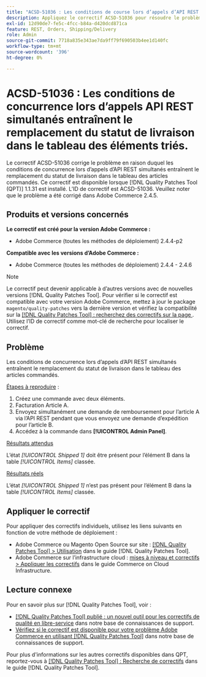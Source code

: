 ```yaml
---
title: "ACSD-51036 : Les conditions de course lors d’appels d’API REST simultanés entraînent le remplacement du statut de livraison"
description: Appliquez le correctif ACSD-51036 pour résoudre le problème Adobe Commerce en raison duquel des conditions de concurrence se produisent lors d’appels d’API REST simultanés, ce qui entraîne un remplacement du statut de livraison dans le tableau des articles commandés.
exl-id: 12d90de7-fe5c-4fcc-b84a-d420dcd871ca
feature: REST, Orders, Shipping/Delivery
role: Admin
source-git-commit: 7718a835e343ae7da9ff79f690503b4ee1d140fc
workflow-type: tm+mt
source-wordcount: '396'
ht-degree: 0%

---
```


# ACSD-51036 : Les conditions de concurrence lors d’appels API REST simultanés entraînent le remplacement du statut de livraison dans le tableau des éléments triés.

Le correctif ACSD-51036 corrige le problème en raison duquel les conditions de concurrence lors d’appels d’API REST simultanés entraînent le remplacement du statut de livraison dans le tableau des articles commandés. Ce correctif est disponible lorsque [!DNL Quality Patches Tool (QPT)] 1.1.31 est installé. L’ID de correctif est ACSD-51036. Veuillez noter que le problème a été corrigé dans Adobe Commerce 2.4.5.

## Produits et versions concernés

**Le correctif est créé pour la version Adobe Commerce :**

* Adobe Commerce (toutes les méthodes de déploiement) 2.4.4-p2

**Compatible avec les versions d’Adobe Commerce :**

* Adobe Commerce (toutes les méthodes de déploiement) 2.4.4 - 2.4.6

>[!NOTE]
>
>Le correctif peut devenir applicable à d’autres versions avec de nouvelles versions [!DNL Quality Patches Tool]. Pour vérifier si le correctif est compatible avec votre version Adobe Commerce, mettez à jour le package `magento/quality-patches` vers la dernière version et vérifiez la compatibilité sur la [[!DNL Quality Patches Tool] : recherchez des correctifs sur la page ](https://experienceleague.adobe.com/tools/commerce-quality-patches/index.html?lang=fr). Utilisez l’ID de correctif comme mot-clé de recherche pour localiser le correctif.

## Problème

Les conditions de concurrence lors d’appels d’API REST simultanés entraînent le remplacement du statut de livraison dans le tableau des articles commandés.

<u>Étapes à reproduire</u> :

1. Créez une commande avec deux éléments.
1. Facturation Article A.
1. Envoyez simultanément une demande de remboursement pour l’article A via l’API REST pendant que vous envoyez une demande d’expédition pour l’article B.
1. Accédez à la commande dans **[!UICONTROL Admin Panel]**.

<u>Résultats attendus</u>

L’état *[!UICONTROL Shipped 1]* doit être présent pour l’élément B dans la table *[!UICONTROL Items]* classée.

<u>Résultats réels</u>

L’état *[!UICONTROL Shipped 1]* n’est pas présent pour l’élément B dans la table *[!UICONTROL Items]* classée.

## Appliquer le correctif

Pour appliquer des correctifs individuels, utilisez les liens suivants en fonction de votre méthode de déploiement :

* Adobe Commerce ou Magento Open Source sur site : [[!DNL Quality Patches Tool] > Utilisation](https://experienceleague.adobe.com/docs/commerce-operations/tools/quality-patches-tool/usage.html?lang=fr) dans le guide [!DNL Quality Patches Tool].
* Adobe Commerce sur l’infrastructure cloud : [mises à niveau et correctifs > Appliquer les correctifs](https://experienceleague.adobe.com/docs/commerce-cloud-service/user-guide/develop/upgrade/apply-patches.html?lang=fr) dans le guide Commerce on Cloud Infrastructure.

## Lecture connexe

Pour en savoir plus sur [!DNL Quality Patches Tool], voir :

* [[!DNL Quality Patches Tool] publié : un nouvel outil pour les correctifs de qualité en libre-service](/help/announcements/adobe-commerce-announcements/magento-quality-patches-released-new-tool-to-self-serve-quality-patches.md) dans notre base de connaissances de support.
* [Vérifiez si le correctif est disponible pour votre problème Adobe Commerce en utilisant  [!DNL Quality Patches Tool]](/help/support-tools/patches-available-in-qpt-tool/check-patch-for-magento-issue-with-magento-quality-patches.md) dans notre base de connaissances de support.

Pour plus d&#39;informations sur les autres correctifs disponibles dans QPT, reportez-vous à [[!DNL Quality Patches Tool] : Recherche de correctifs](https://experienceleague.adobe.com/tools/commerce-quality-patches/index.html?lang=fr) dans le guide [!DNL Quality Patches Tool].
